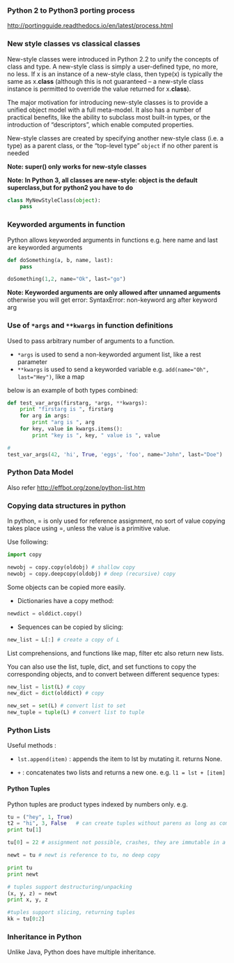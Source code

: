 
### Python 2 to Python3 porting process

http://portingguide.readthedocs.io/en/latest/process.html

### New style classes vs classical classes

New-style classes were introduced in Python 2.2 to unify the concepts of class and type. A new-style class is simply a user-defined type, no more, no less. If x is an instance of a new-style class, then type(x) is typically the same as x.__class__ (although this is not guaranteed – a new-style class instance is permitted to override the value returned for x.__class__).

The major motivation for introducing new-style classes is to provide a unified object model with a full meta-model. It also has a number of practical benefits, like the ability to subclass most built-in types, or the introduction of “descriptors”, which enable computed properties.

New-style classes are created by specifying another new-style class (i.e. a type) as a parent class, or the “top-level type” `object` if no other parent is needed

**Note: super() only works for new-style classes**

**Note: In Python 3, all classes are new-style: object is the default superclass,but for python2 you have to do** 
``` python
class MyNewStyleClass(object):
    pass
```

### Keyworded arguments in function

Python allows keyworded arguments in functions
e.g. here name and last are keyworded arguments
``` python
def doSomething(a, b, name, last):
    pass

doSomething(1,2, name="Ok", last="go")
```
**Note: Keyworded arguments are only allowed after unnamed arguments**
otherwise you will get error: SyntaxError: non-keyword arg after keyword arg

### Use of `*args` and `**kwargs` in function definitions

Used to pass arbitrary number of arguments to a function.

* `*args` is used to send a non-keyworded argument list, like a rest parameter
* `**kwargs` is used to send a keyworded variable e.g. `add(name="Oh", last="Hey")`, like a map

below is an example of both types combined:
``` python
def test_var_args(firstarg, *args, **kwargs):
    print "firstarg is ", firstarg
    for arg in args:
        print "arg is ", arg
    for key, value in kwargs.items():
        print "key is ", key, " value is ", value

# 
test_var_args(42, 'hi', True, 'eggs', 'foo', name="John", last="Doe")
```

### Python Data Model

Also refer http://effbot.org/zone/python-list.htm

### Copying data structures in python

In python, = is only used for reference assignment, no sort of value copying takes place using =, unless the value is a primitive value.

Use following:
``` py
import copy

newobj = copy.copy(oldobj) # shallow copy
newobj = copy.deepcopy(oldobj) # deep (recursive) copy
```

Some objects can be copied more easily.
* Dictionaries have a copy method:
``` py
newdict = olddict.copy()
```

* Sequences can be copied by slicing:
``` py
new_list = L[:] # create a copy of L
```
List comprehensions, and functions like map, filter etc also return new lists.

You can also use the list, tuple, dict, and set functions to copy the corresponding objects, and to convert between different sequence types:
``` py
new_list = list(L) # copy
new_dict = dict(olddict) # copy

new_set = set(L) # convert list to set
new_tuple = tuple(L) # convert list to tuple
```

### Python Lists

Useful methods :

* `lst.append(item)` : appends the item to lst by mutating it. returns None.

* `+` : concatenates two lists and returns a new one. e.g. `l1 = lst + [item]`



#### Python Tuples

Python tuples are product types indexed by numbers only.
e.g.
``` py
tu = ("hey", 1, True)
t2 = "hi", 3, False   # can create tuples without parens as long as commas
print tu[1]

tu[0] = 22 # assignment not possible, crashes, they are immutable in a sense that crash happens on assignment, instead of returning of a new tuple etc.

newt = tu # newt is reference to tu, no deep copy

print tu
print newt

# tuples support destructuring/unpacking
(x, y, z) = newt
print x, y, z

#tuples support slicing, returning tuples
kk = tu[0:2]


```

### Inheritance in Python

Unlike Java, Python does have multiple inheritance.
